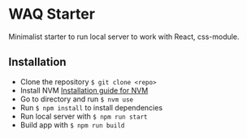 # WAQ Starter

Minimalist starter to run local server to work with React, css-module.

## Installation

* Clone the repository `$ git clone <repo>`
* Install NVM [Installation guide for NVM](https://github.com/creationix/nvm#installation)
* Go to directory and run `$ nvm use`
* Run `$ npm install` to install dependencies
* Run local server with `$ npm run start`
* Build app with `$ npm run build`
